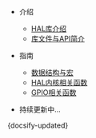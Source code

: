 <!-- docs/_sidebar.md -->

* 介绍
    * [HAL库介绍]()
    * [库文件与API简介](HALfile.md)

* 指南
    * [数据结构与宏](datatype.md)
    * [HAL内核相关函数](HALcore.md)
    * [GPIO相关函数](gpio.md)
* 持续更新中...

 {docsify-updated}